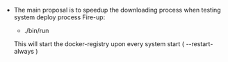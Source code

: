 * The main proposal is to speedup the downloading process when testing system deploy process
  Fire-up:
  - ./bin/run

  This will start the docker-registry upon every system start ( --restart-always )
  



